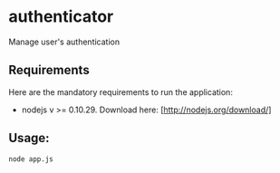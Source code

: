 authenticator
=============

Manage user's authentication

## Requirements

Here are the mandatory requirements to run the application:
* nodejs v >= 0.10.29. Download here: [http://nodejs.org/download/]

## Usage: 

```
node app.js
```